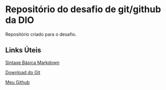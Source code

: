 # Repositório do desafio de git/github da DIO
Repositório criado para o desafio.

## Links Úteis
[Sintaxe Básica Markdown](https://www.markdownguide.org/basic-syntax/)

[Download do Git](https://git-scm.com/downloads)

[Meu Github](https://github.com/LucasRoque021)
